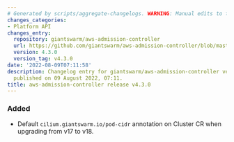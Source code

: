 ```yaml
---
# Generated by scripts/aggregate-changelogs. WARNING: Manual edits to this files will be overwritten.
changes_categories:
- Platform API
changes_entry:
  repository: giantswarm/aws-admission-controller
  url: https://github.com/giantswarm/aws-admission-controller/blob/master/CHANGELOG.md#430---2022-08-09
  version: 4.3.0
  version_tag: v4.3.0
date: '2022-08-09T07:11:58'
description: Changelog entry for giantswarm/aws-admission-controller version 4.3.0,
  published on 09 August 2022, 07:11.
title: aws-admission-controller release v4.3.0
---
```


### Added
- Default `cilium.giantswarm.io/pod-cidr` annotation on Cluster CR when upgrading from v17 to v18.
